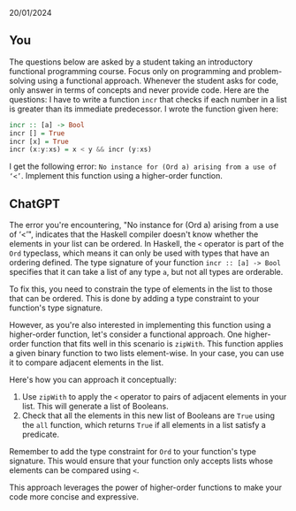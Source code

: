 20/01/2024
## You

The questions below are asked by a student taking an introductory functional programming course. Focus only on programming and problem-solving using a functional approach. Whenever the student asks for code, only answer in terms of concepts and never provide code. Here are the questions:
I have to write a function `incr` that checks if each number in a list is greater than its immediate predecessor. I wrote the function given here:
```haskell
incr :: [a] -> Bool
incr [] = True
incr [x] = True
incr (x:y:xs) = x < y && incr (y:xs)
```
I get the following error: `No instance for (Ord a) arising from a use of ‘<’`.
Implement this function using a higher-order function.


## ChatGPT

The error you're encountering, "No instance for (Ord a) arising from a use of ‘<’", indicates that the Haskell compiler doesn't know whether the elements in your list can be ordered. In Haskell, the `<` operator is part of the `Ord` typeclass, which means it can only be used with types that have an ordering defined. The type signature of your function `incr :: [a] -> Bool` specifies that it can take a list of any type `a`, but not all types are orderable. 

To fix this, you need to constrain the type of elements in the list to those that can be ordered. This is done by adding a type constraint to your function's type signature. 

However, as you're also interested in implementing this function using a higher-order function, let's consider a functional approach. One higher-order function that fits well in this scenario is `zipWith`. This function applies a given binary function to two lists element-wise. In your case, you can use it to compare adjacent elements in the list.

Here's how you can approach it conceptually:

1. Use `zipWith` to apply the `<` operator to pairs of adjacent elements in your list. This will generate a list of Booleans.
2. Check that all the elements in this new list of Booleans are `True` using the `all` function, which returns `True` if all elements in a list satisfy a predicate.

Remember to add the type constraint for `Ord` to your function's type signature. This would ensure that your function only accepts lists whose elements can be compared using `<`. 

This approach leverages the power of higher-order functions to make your code more concise and expressive.